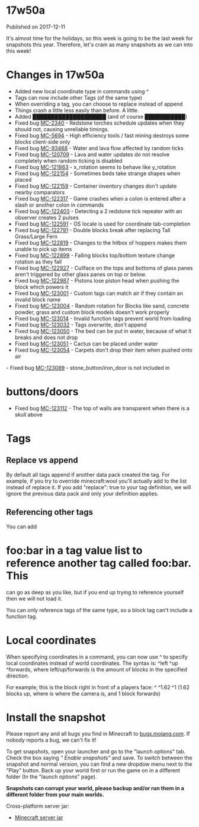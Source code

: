 # 17w50a
Published on 2017-12-11

It's almost time for the holidays, so this week is going to be the last week
for snapshots this year. Therefore, let's cram as many snapshots as we can
into this week!

#  Changes in 17w50a

  * Added new local coordinate type in commands using ^
  * Tags can now include other Tags (of the same type)
  * When overriding a tag, you can choose to replace instead of append
  * Things crash a little less easily than before. A little.
  * Added ████████████████████ (and of course ███████████)
  * Fixed bug [MC-2340](https://bugs.mojang.com/browse/MC-2340) \- Redstone torches schedule updates when they should not, causing unreliable timings.
  * Fixed bug [MC-5694](https://bugs.mojang.com/browse/MC-5694) \- High efficiency tools / fast mining destroys some blocks client-side only
  * Fixed bug [MC-93468](https://bugs.mojang.com/browse/MC-93468) \- Water and lava flow affected by random ticks
  * Fixed bug [MC-120709](https://bugs.mojang.com/browse/MC-120709) \- Lava and water updates do not resolve completely when random ticking is disabled
  * Fixed bug [MC-121863](https://bugs.mojang.com/browse/MC-121863) \- x_rotation seems to behave like y_rotation
  * Fixed bug [MC-122154](https://bugs.mojang.com/browse/MC-122154) \- Sometimes beds take strange shapes when placed
  * Fixed bug [MC-122159](https://bugs.mojang.com/browse/MC-122159) \- Container inventory changes don't update nearby comparators
  * Fixed bug [MC-122317](https://bugs.mojang.com/browse/MC-122317) \- Game crashes when a colon is entered after a slash or another colon in commands
  * Fixed bug [MC-122403](https://bugs.mojang.com/browse/MC-122403) \- Detecting a 2 redstone tick repeater with an observer creates 2 pulses
  * Fixed bug [MC-122591](https://bugs.mojang.com/browse/MC-122591) \- OS locale is used for coordinate tab-completion
  * Fixed bug [MC-122791](https://bugs.mojang.com/browse/MC-122791) \- Double blocks break after replacing Tall Grass/Large Fern
  * Fixed bug [MC-122819](https://bugs.mojang.com/browse/MC-122819) \- Changes to the hitbox of hoppers makes them unable to pick up items
  * Fixed bug [MC-122899](https://bugs.mojang.com/browse/MC-122899) \- Falling blocks top/bottom texture change rotation as they fall
  * Fixed bug [MC-122927](https://bugs.mojang.com/browse/MC-122927) \- Cullface on the tops and bottoms of glass panes aren't triggered by other glass panes on top or below.
  * Fixed bug [MC-122987](https://bugs.mojang.com/browse/MC-122987) \- Pistons lose piston head when pushing the block which powers it
  * Fixed bug [MC-123001](https://bugs.mojang.com/browse/MC-123001) \- Custom tags can match air if they contain an invalid block name
  * Fixed bug [MC-123004](https://bugs.mojang.com/browse/MC-123004) \- Random rotation for Blocks like sand, concrete powder, grass and custom block models doesn't work properly
  * Fixed bug [MC-123014](https://bugs.mojang.com/browse/MC-123014) \- Invalid function tags prevent world from loading
  * Fixed bug [MC-123032](https://bugs.mojang.com/browse/MC-123032) \- Tags overwrite, don't append
  * Fixed bug [MC-123050](https://bugs.mojang.com/browse/MC-123050) \- The bed can be put in water, because of what it breaks and does not drop
  * Fixed bug [MC-123051](https://bugs.mojang.com/browse/MC-123051) \- Cactus can be placed under water
  * Fixed bug [MC-123054](https://bugs.mojang.com/browse/MC-123054) \- Carpets don't drop their item when pushed onto air

\- Fixed bug [MC-123089](https://bugs.mojang.com/browse/MC-123089) \-
stone_button/iron_door is not included in

# buttons/doors

  * Fixed bug [MC-123112](https://bugs.mojang.com/browse/MC-123112) \- The top of walls are transparent when there is a skull above

#  Tags

##  Replace vs append

By default all tags append if another data pack created the tag. For example,
if you try to override minecraft:wool you'll actually add to the list instead
of replace it. If you add "replace": true to your tag definition, we will
ignore the previous data pack and only your definition applies.

##  Referencing other tags

You can add

# foo:bar in a tag value list to reference another tag called foo:bar. This
can go as deep as you like, but if you end up trying to reference yourself
then we will not load it.

You can only reference tags of the same type, so a block tag can't include a
function tag.

#  Local coordinates

When specifying coordinates in a command, you can now use ^ to specify local
coordinates instead of world coordinates. The syntax is: ^left ^up ^forwards,
where left/up/forwards is the amount of blocks in the specified direction.

For example, this is the block right in front of a players face: ^ ^1.62 ^1
(1.62 blocks up, where is where the camera is, and 1 block forwards)

#  Install the snapshot

Please report any and all bugs you find in Minecraft to
[bugs.mojang.com](https://bugs.mojang.com). If nobody reports a bug, we can't
fix it!

To get snapshots, open your launcher and go to the "launch options" tab. Check
the box saying _" Enable snapshots"_ and save. To switch between the snapshot
and normal version, you can find a new dropdow menu next to the "Play" button.
Back up your world first or run the game on in a different folder (In the
"launch options" page).

 **Snapshots can corrupt your world, please backup and/or run them in a
different folder from your main worlds.**

Cross-platform server jar:

  * [Minecraft server jar](https://launcher.mojang.com/mc/game/17w50a/server/670c67a4dfbd1070a9be629124ddd8aac8d9b9d9/server.jar)


